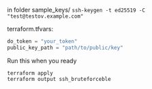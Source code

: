 
in folder sample_keys/
`ssh-keygen -t ed25519 -C "test@testov.example.com"`

terraform.tfvars: 

```terraform
do_token = "your_token"
public_key_path = "path/to/public/key"
```

Run this when you ready
```shell   
terraform apply
terraform output ssh_bruteforceble
```
